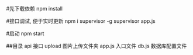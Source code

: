 #先下载依赖
npm install

#接口调试, 便于实时更新
npm i supervisor -g
supervisor app.js

#启动
npm start

##目录
api  接口
upload 图片上传文件夹
app.js  入口文件
db.js  数据库配置文件